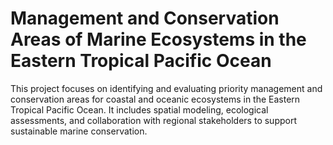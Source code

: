 # Management and Conservation Areas of Marine Ecosystems in the Eastern Tropical Pacific Ocean

This project focuses on identifying and evaluating priority management and conservation areas for coastal and oceanic ecosystems in the Eastern Tropical Pacific Ocean. It includes spatial modeling, ecological assessments, and collaboration with regional stakeholders to support sustainable marine conservation.
